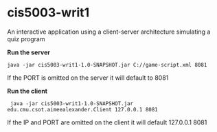 # cis5003-writ1  
An interactive application using a client-server architecture simulating a quiz program

**Run the server**

    java -jar cis5003-writ1-1.0-SNAPSHOT.jar C://game-script.xml 8081

If the PORT is omitted on the server it will default to 8081

**Run the client**
   

     java -jar cis5003-writ1-1.0-SNAPSHOT.jar edu.cmu.csot.aimeealexander.Client 127.0.0.1 8081


If the IP and PORT are omitted on the client it will default 127.0.0.1 8081